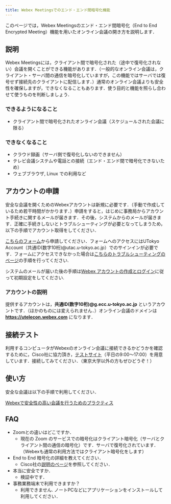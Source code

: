 ```yaml
---
title: Webex Meetingsでのエンド・エンド間暗号化機能
---
```


このページでは，Webex Meetingsのエンド・エンド間暗号化（End to End Encrypted Meeting）機能を用いたオンライン会議の開き方を説明します．

## 説明

Webex Meetingsには，クライアント間で暗号化された（途中で復号化されない）会議を開くことができる機能があります．（一般的なオンライン会議は，クライアント・サーバ間の通信を暗号化していますが，この機能ではサーバでは復号せず接続先のクライアントに配信します．）通常のオンライン会議よりも安全性を確保しますが，できなくなることもあります．使う目的と機能を照らし合わせて使うものを判断しましょう．

### できるようになること

* クライアント間で暗号化されたオンライン会議（スケジュールされた会議に限る）

### できなくなること

* クラウド録画（サーバ側で復号化しないのできません）
* テレビ会議システムや電話との接続（エンド・エンド間で暗号化できないため）
* ウェブブラウザ, Linux での利用など

## アカウントの申請

安全な会議を開くためのWebexアカウントは新規に必要です．（手動で作成しているため若干時間がかかります．）申請をすると，はじめに事務局からアカウント手続きに関するメールが届きます．その後，システムからのメールが届きます．正確に手続きしないとトラブルシューティングが必要となってしまうため，以下の手順でアカウント取得をしてください．

<a href="https://forms.office.com/Pages/ResponsePage.aspx?id=T6978HAr10eaAgh1yvlMhHUY5ws7h1xGr9koV-KGC8RUMUhVRzlRODBIRkczUUpYVlZTM1lRU1kzNy4u" target="_blank">こちらのフォーム</a>から申請してください．フォームへのアクセスにはUTokyo Account（共通ID(数字10桁)@utac.u-tokyo.ac.jp）でのサインインが必要です．フォームにアクセスできなかった場合は[こちらのトラブルシューティングのページ](../faq/msaccount-troubleshooting)の手順を行ってください. 

システムのメールが届いた後の手順は[Webex アカウントの作成とログイン](create_utelecon_account)に従って初期設定をしてください.

### アカウントの説明

提供するアカウントは，**共通ID(数字10桁)@g.ecc.u-tokyo.ac.jp** というアカウントです．（ほかのものには変えられません．）オンライン会議のドメインは **https://utelecon.webex.com** になります．

## 接続テスト

利用するコンピュータがWebexのオンライン会議に接続できるかどうかを確認するために，Cisco社に協力頂き，<a href="https://hiono-sandbox.webex.com/join/narumi" target="_blank">テストサイト</a>（平日の9:00～17:00）を用意しています．接続してみてください．（東京大学以外の方もぜひどうぞ！）

## 使い方

安全な会議は以下の手順で利用してください．

[Webexで安全性の高い会議を行うためのプラクティス](how_to_open_secure_meetings)

## FAQ

* Zoomとの違いはどこですか．
	* 現在の Zoom のサービスでの暗号化はクライアント暗号化（サーバとクライアント間の通信の暗号化）です．サーバで復号化されています．（Webexも通常の利用方法ではクライアント暗号化をします）
* End to End 暗号化の詳細を教えてください．
	* Cisco社の[説明のページ](https://help.webex.com/ja-jp/WBX44739/What-Does-End-to-End-Encryption-Do)を参照してください．
* 本当に安全ですか．
	* 検証中です．
* 事務業務端末で利用できますか？
	* 利用できません. ノートPCなどにアプリケーションをインストールして利用してください．

